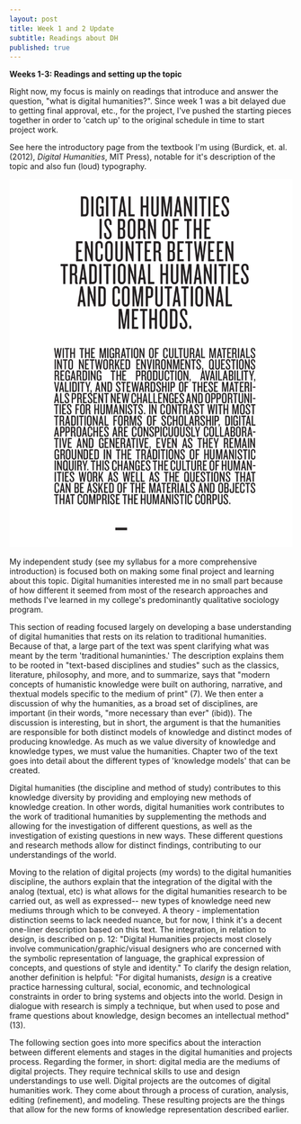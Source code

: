 ```yaml
---
layout: post
title: Week 1 and 2 Update
subtitle: Readings about DH
published: true
---
```


**Weeks 1-3: Readings and setting up the topic**

Right now, my focus is mainly on readings that introduce and answer the question, "what is digital humanities?". Since week 1 was a bit delayed due to getting final approval, etc., for the project, I've pushed the starting pieces together in order to 'catch up' to the original schedule in time to start project work. 

See here the introductory page from the textbook I'm using (Burdick, et. al. (2012), *Digital Humanities*, MIT Press), notable for it's description of the topic and also fun (loud) typography. 

![](/img/what_is_dh.png)

My independent study (see my syllabus for a more comprehensive introduction) is focused both on making some final project and learning about this topic. Digital humanities interested me in no small part because of how different it seemed from most of the research approaches and methods I've learned in my college's predominantly qualitative sociology program. 

This section of reading focused largely on developing a base understanding of digital humanities that rests on its relation to traditional humanities. Because of that, a large part of the text was spent clarifying what was meant by the term 'traditional humaninties.' The description explains them to be rooted in "text-based disciplines and studies" such as the classics, literature, philosophy, and more, and to summarize, says that "modern concepts of humanistic knowledge were built on authoring, narrative, and thextual models specific to the medium of print" (7). We then enter a discussion of why the humanities, as a broad set of disciplines, are important (in their words, "more necessary than ever" (ibid)). The discussion is interesting, but in short, the argument is that the humanities are responsible for both distinct models of knowledge and distinct modes of producing knowledge. As much as we value diversity of knowledge and knowledge types, we must value the humanities. Chapter two of the text goes into detail about the different types of 'knowledge models' that can be created.

Digital humanities (the discipline and method of study) contributes to this knowledge diversity by providing and employing new methods of knowledge creation. In other words, digital humanities work contributes to the work of traditional humanities by supplementing the methods and allowing for the investigation of different questions, as well as the investigation of existing questions in new ways. These different questions and research methods allow for distinct findings, contributing to our understandings of the world. 

Moving to the relation of digital projects (my words) to the digital humanities discipline, the authors explain that the integration of the digital with the analog (textual, etc) is what allows for the digital humanities research to be carried out, as well as expressed-- new types of knowledge need new mediums through which to be conveyed. A theory - implementation distinction seems to lack needed nuance, but for now, I think it's a decent one-liner description based on this text. The integration, in relation to design, is described on p. 12: "Digital Humanities projects most closely involve communication/graphic/visual designers who are concerned with the symbolic representation of language, the graphical expression of concepts, and questions of style and identity." To clarify the design relation, another definition is helpful: "For digital humanists, *design* is a creative practice harnessing cultural, social, economic, and technological constraints in order to bring systems and objects into the world. Design in dialogue with research is simply a technique, but when used to pose and frame questions about knowledge, design becomes an intellectual method" (13). 

The following section goes into more specifics about the interaction between different elements and stages in the digital humanities and projects process. Regarding the former, in short: digital media are the mediums of digital projects. They require technical skills to use and design understandings to use well. Digital projects are the outcomes of digital humanities work. They come about through a process of curation, analysis, editing (refinement), and modeling. These resulting projects are the things that allow for the new forms of knowledge representation described earlier.


